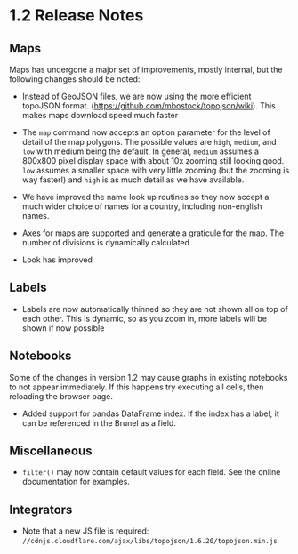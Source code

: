 # 1.2 Release Notes

## Maps

Maps has undergone a major set of improvements, mostly internal, but the following
changes should be noted:

 * Instead of GeoJSON files, we are now using the more efficient topoJSON format.
   (https://github.com/mbostock/topojson/wiki). This makes maps download speed much
   faster

 * The `map` command now accepts an option parameter for the level of detail of the
   map polygons. The possible values are `high`, `medium`, and `low` with medium being
   the default. In general, `medium` assumes a 800x800 pixel display space with about
   10x zooming still looking good. `low` assumes a smaller space with very little
   zooming (but the zooming is way faster!) and `high` is as much detail as we have
   available.

 * We have improved the name look up routines so they now accept a much wider
   choice of names for a country, including non-english names.

 * Axes for maps are supported and generate a graticule for the map. The number of
   divisions is dynamically calculated

 * Look has improved

## Labels

 * Labels are now automatically thinned so they are not shown all on top of each other.   This is dynamic, so as you zoom in, more labels will be shown if now possible

## Notebooks

Some of the changes in version 1.2 may cause graphs in existing notebooks to not appear immediately. If this happens try executing all cells, then reloading the browser page.

* Added support for pandas DataFrame index.  If the index has a label, it can be referenced in the Brunel as a field.

## Miscellaneous

* `filter()` may now  contain default values for each field.  See the online documentation for examples.

## Integrators

* Note that a new JS file is required:  `//cdnjs.cloudflare.com/ajax/libs/topojson/1.6.20/topojson.min.js`